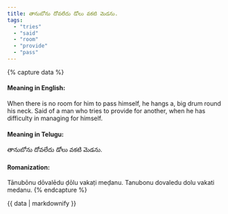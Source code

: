 ```yaml
---
title: తానుబోను దోవలేదు డోలు వకటి మెడను.
tags:
  - "tries"
  - "said"
  - "room"
  - "provide"
  - "pass"
---
```


{% capture data %}
#### Meaning in English:
When there is no room for him to pass himself, he hangs a, big drum round his neck.
Said of a man who tries to provide for another, when he has difficulty in managing for himself.

#### Meaning in Telugu:
తానుబోను దోవలేదు డోలు వకటి మెడను.

#### Romanization:
Tānubōnu dōvalēdu ḍōlu vakaṭi meḍanu.
Tanubonu dovaledu dolu vakati medanu.
{% endcapture %}

{{ data | markdownify }}

